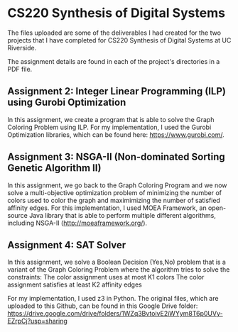 # CS220 Synthesis of Digital Systems

The files uploaded are some of the deliverables I had created for the two projects that I have completed for CS220 Synthesis of Digital Systems at UC Riverside.

The assignment details are found in each of the project's directories in a PDF file. 

## Assignment 2: Integer Linear Programming (ILP) using Gurobi Optimization
In this assignment, we create a program that is able to solve the Graph Coloring Problem using ILP. For my implementation, I used the Gurobi Optimization libraries, which can be found here: https://www.gurobi.com/. 

## Assignment 3: NSGA-II (Non-dominated Sorting Genetic Algorithm II)
In this assignment, we go back to the Graph Coloring Program and we now solve a multi-objective optimization problem of minimizing the number of colors used to color the graph and maximimizing the number of satisfied affinity edges. For this implementation, I used MOEA Framework, an open-source Java library that is able to perform multiple different algorithms, including NSGA-II (http://moeaframework.org/). 

## Assignment 4: SAT Solver
In this assignment, we solve a Boolean Decision (Yes,No) problem that is a variant of the Graph Coloring Problem where the algorithm tries to solve the constraints:
  The color assignment uses at most K1 colors
  The color assignment satisfies at least K2 affinity edges
  
For my implementation, I used z3 in Python. The original files, which are uploaded to this Github, can be found in this Google Drive folder:
https://drive.google.com/drive/folders/1WZq3BvtoivE2iWYym8T6p0UVy-EZrpCj?usp=sharing

